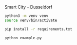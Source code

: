 Smart City - Dusseldorf

```bash
python3 -m venv venv
source venv/bin/activate

pip install -r requirements.txt

python example.py
```